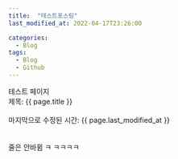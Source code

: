 ```yaml
---
title:  "테스트포스팅"
last_modified_at: 2022-04-17T23:26:00

categories:
  - Blog
tags:
  - Blog 
  - Github 
---
```


테스트 페이지<br>
제목: {{ page.title }}<br>
<br>
마지막으로 수정된 시간: {{ page.last_modified_at }}<br>
<br>
<br>
줄은 안바뀜 ㅋ
ㅋㅋㅋㅋ
